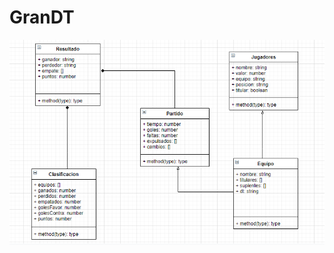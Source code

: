 # GranDT


![Diagrama](https://github.com/Ja-boop/GranDT/blob/master/diagrama/2b7e013fb316af9f5972e3fb29ddf994.png?raw=true)
